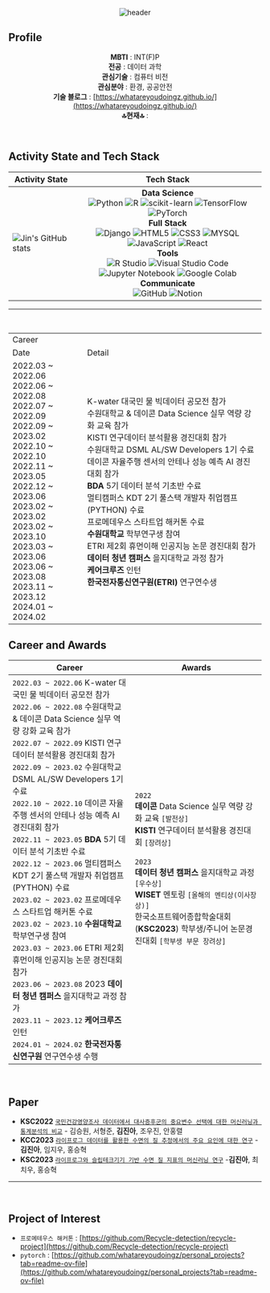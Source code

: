 <div align="center">

  ![header](https://capsule-render.vercel.app/api?type=venom&color=auto&height=300&section=header&text=jin's%20github&fontSize=90)

</div>

## **Profile**

<div align="center">
  
**MBTI** : INT(F)P  
**전공** :  데이터 과학  
**관심기술** :  컴퓨터 비전  
**관심분야** : 환경, 공공안전  
**기술 블로그** : [https://whatareyoudoingz.github.io/](https://whatareyoudoingz.github.io/)  
**🔝현재🔝** : 

</div>                       

<br/>

## **Activity State and Tech Stack**

| **Activity State** | **Tech Stack** |
| ------------------- | -------------- |
| ![Jin's GitHub stats](https://github-readme-stats.vercel.app/api?username=whatareyoudoingz&show_icons=true&theme=shadow_green) | <div align="center"><b>Data Science</b></div> <div align="center"> ![Python](https://img.shields.io/badge/Python-3776AB?style=flat&logo=python&logoColor=white) ![R](https://img.shields.io/badge/R-276DC3?style=flat&logo=R&logoColor=white) ![scikit-learn](https://img.shields.io/badge/sklearn-276DC3?style=flat&logo=R&logoColor=white) ![TensorFlow](https://img.shields.io/badge/TensorFlow-FF6F00?style=flat&logo=TensorFlow&logoColor=white) ![PyTorch](https://img.shields.io/badge/Pytorch-EE4C2C?style=flat&logo=Pytorch&logoColor=white) </div> <div align="center"><b>Full Stack</b></div> <div align="center"> ![Django](https://img.shields.io/badge/Django-092E20?style=flat&logo=Django&logoColor=white) ![HTML5](https://img.shields.io/badge/HTML5-E34F26?style=flat&logo=HTML5&logoColor=white) ![CSS3](https://img.shields.io/badge/CSS3-1572B6?style=flat&logo=CSS3&logoColor=white) ![MYSQL](https://img.shields.io/badge/MYSQL-4479A1?style=flat&logo=MYSQL&logoColor=white) ![JavaScript](https://img.shields.io/badge/JavaScript-F7DF1E?style=flat&logo=JavaScript&logoColor=white) ![React](https://img.shields.io/badge/React-61DAFB?style=flat&logo=React&logoColor=white) </div> <div align="center"><b>Tools</b></div> <div align="center"> ![R Studio](https://img.shields.io/badge/R%20Studio-75AADB?style=flat&logo=Rstudio&logoColor=white) ![Visual Studio Code](https://img.shields.io/badge/Visual%20Studio%20Code-007ACC?style=flat&logo=VisualStudiocode&logoColor=white) ![Jupyter Notebook](https://img.shields.io/badge/Jupyter%20Notebook-F37626?style=flat&logo=jupyter&logoColor=white) ![Google Colab](https://img.shields.io/badge/Google%20Colab-F9AB00?style=flat&logo=googlecolab&logoColor=white) </div> <div align="center"><b>Communicate</b></div> <div align="center"> ![GitHub](https://img.shields.io/badge/GitHub-181717?style=flat&logo=Github&logoColor=white) ![Notion](https://img.shields.io/badge/Notion-000000?style=flat&logo=notion&logoColor=white) </div> |

---
<br/>
<table>
  <tr>
    <td colspan="2">Career</td>
  </tr>
  <tr>
    <td>Date</td>
    <td>Detail</td>    
  </tr>
    <tr>
    <td>
        2022.03 ~ 2022.06
        <br> 2022.06 ~ 2022.08
        <br> 2022.07 ~ 2022.09
        <br> 2022.09 ~ 2023.02
        <br> 2022.10 ~ 2022.10
        <br> 2022.11 ~ 2023.05
        <br> 2022.12 ~ 2023.06
        <br> 2023.02 ~ 2023.02
        <br> 2023.02 ~ 2023.10
        <br> 2023.03 ~ 2023.06
        <br> 2023.06 ~ 2023.08
        <br> 2023.11 ~ 2023.12
        <br> 2024.01 ~ 2024.02
    </td>
    <td>
        K-water 대국민 물 빅데이터 공모전 참가
        <br> 수원대학교 & 데이콘 Data Science 실무 역량 강화 교육 참가
        <br> KISTI 연구데이터 분석활용 경진대회 참가
        <br> 수원대학교 DSML AL/SW Developers 1기 수료
        <br> 데이콘 자율주행 센서의 안테나 성능 예측 AI 경진대회 참가
        <br> <strong>BDA</strong> 5기 데이터 분석 기초반 수료
        <br> 멀티캠퍼스 KDT 2기 풀스택 개발자 취업캠프(PYTHON) 수료
        <br> 프로메데우스 스타트업 해커톤 수료
        <br> <strong>수원대학교</strong> 학부연구생 참여
        <br> ETRI 제2회 휴먼이해 인공지능 논문 경진대회 참가 
        <br> <strong>데이터 청년 캠퍼스</strong> 을지대학교 과정 참가
        <br> <strong>케어크루즈</strong> 인턴
        <br> <strong>한국전자통신연구원(ETRI)</strong> 연구연수생
    </td>
</table>

## **Career and Awards**

| **Career** | **Awards** |
|------------|------------|
| `2022.03 ~ 2022.06` K-water 대국민 물 빅데이터 공모전 참가<br> `2022.06 ~ 2022.08` 수원대학교 & 데이콘 Data Science 실무 역량 강화 교육 참가<br> `2022.07 ~ 2022.09` KISTI 연구데이터 분석활용 경진대회 참가<br> `2022.09 ~ 2023.02` 수원대학교 DSML AL/SW Developers 1기 수료<br> `2022.10 ~ 2022.10` 데이콘 자율주행 센서의 안테나 성능 예측 AI 경진대회 참가<br> `2022.11 ~ 2023.05` **BDA** 5기 데이터 분석 기초반 수료<br> `2022.12 ~ 2023.06` 멀티캠퍼스 KDT 2기 풀스택 개발자 취업캠프(PYTHON) 수료<br> `2023.02 ~ 2023.02` 프로메데우스 스타트업 해커톤 수료<br> `2023.02 ~ 2023.10` **수원대학교** 학부연구생 참여<br> `2023.03 ~ 2023.06` ETRI 제2회 휴먼이해 인공지능 논문 경진대회 참가<br> `2023.06 ~ 2023.08` 2023 **데이터 청년 캠퍼스** 을지대학교 과정 참가<br> `2023.11 ~ 2023.12` **케어크루즈** 인턴<br> `2024.01 ~ 2024.02` **한국전자통신연구원** 연구연수생 수행|`2022` <br>**데이콘** Data Science 실무 역량 강화 교육 `[발전상]`<br>**KISTI** 연구데이터 분석활용 경진대회 `[장려상]`<br> <br>`2023` <br>**데이터 청년 캠퍼스** 을지대학교 과정 `[우수상]`<br>**WISET** 멘토링 `[올해의 멘티상(이사장 상)]`<br> 한국소프트웨어종합학술대회(**KSC2023**) 학부생/주니어 논문경진대회 `[학부생 부문 장려상]`|

<br/>

## **Paper**
- **KSC2022** [`국민건강영양조사 데이터에서 대사증후군의 중요변수 선택에 대한 머신러닝과 통계분석의 비교`](https://github.com/Data-analysis-utilization-contest) - 김승원, 서형준, **김진아**, 조우진, 안홍렬
- **KCC2023** [`라이프로그 데이터를 활용한 수면의 질 추정에서의 주요 요인에 대한 연구`](https://github.com/amthreeh/ETRI-lifelog-data-project) - **김진아**, 임지우, 홍승혁
- **KSC2023** [`라이프로그와 슬립테크기기 기반 수면 질 지표의 머신러닝 연구`](https://github.com/whatareyoudoingz/DeepSleep_project) -**김진아**, 최치우, 홍승혁

---
<br/>

## **Project of Interest**
- `프로메테우스 해커톤` : [https://github.com/Recycle-detection/recycle-project](https://github.com/Recycle-detection/recycle-project)
- `pytorch` : [https://github.com/whatareyoudoingz/personal_projects?tab=readme-ov-file](https://github.com/whatareyoudoingz/personal_projects?tab=readme-ov-file)
